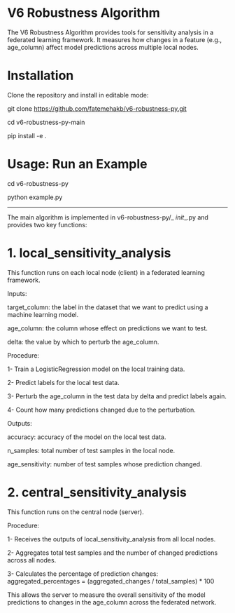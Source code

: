 # V6 Robustness Algorithm
The V6 Robustness Algorithm provides tools for sensitivity analysis in a federated learning framework.
It measures how changes in a feature (e.g., age_column) affect model predictions across multiple local nodes.


# Installation
Clone the repository and install in editable mode:

git clone https://github.com/fatemehakb/v6-robustness-py.git

cd v6-robustness-py-main

pip install -e .


# Usage: Run an Example
cd v6-robustness-py

python example.py

------------------------------------------------------------------

The main algorithm is implemented in v6-robustness-py/_ _init__.py and provides two key functions:

# 1. local_sensitivity_analysis

This function runs on each local node (client) in a federated learning framework.

Inputs:

target_column: the label in the dataset that we want to predict using a machine learning model.

age_column: the column whose effect on predictions we want to test.

delta: the value by which to perturb the age_column.

Procedure:

1- Train a LogisticRegression model on the local training data.

2- Predict labels for the local test data.

3- Perturb the age_column in the test data by delta and predict labels again.

4- Count how many predictions changed due to the perturbation.

Outputs:

accuracy: accuracy of the model on the local test data.

n_samples: total number of test samples in the local node.

age_sensitivity: number of test samples whose prediction changed.

# 2. central_sensitivity_analysis

This function runs on the central node (server).

Procedure:

1- Receives the outputs of local_sensitivity_analysis from all local nodes.

2- Aggregates total test samples and the number of changed predictions across all nodes.

3- Calculates the percentage of prediction changes: aggregated_percentages = (aggregated_changes / total_samples) * 100


This allows the server to measure the overall sensitivity of the model predictions to changes in the age_column across the federated network.




